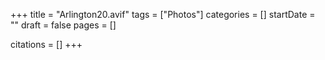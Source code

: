 +++
title = "Arlington20.avif"
tags = ["Photos"]
categories = []
startDate = ""
draft = false
pages = []

citations = []
+++
